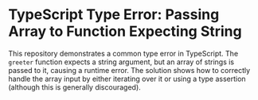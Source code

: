 # TypeScript Type Error: Passing Array to Function Expecting String

This repository demonstrates a common type error in TypeScript. The `greeter` function expects a string argument, but an array of strings is passed to it, causing a runtime error.  The solution shows how to correctly handle the array input by either iterating over it or using a type assertion (although this is generally discouraged).